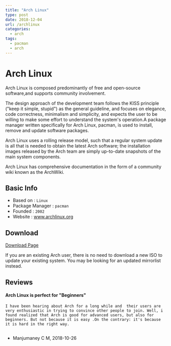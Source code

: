```yaml
---
title: "Arch Linux"
type: post
date: 2018-12-04
url: /archlinux
categories:
  - arch
tags:
  - pacman
  - arch
---
```


# Arch Linux

Arch Linux is composed predominantly of free and open-source software,and supports community involvement.

The design approach of the development team follows the KISS principle ("keep it simple, stupid") as the general guideline, and focuses on elegance, code correctness, minimalism and simplicity, and expects the user to be willing to make some effort to understand the system's operation.A package manager written specifically for Arch Linux, pacman, is used to install, remove and update software packages.

Arch Linux uses a rolling release model, such that a regular system update is all that is needed to obtain the latest Arch software; the installation images released by the Arch team are simply up-to-date snapshots of the main system components.

Arch Linux has comprehensive documentation in the form of a community wiki known as the ArchWiki.

## Basic Info

* Based on : `Linux`
* Package Manager : `pacman`
* Founded : `2002`
* Website : www.archlinux.org

## Download

[Download Page](http://www.archlinux.org/download)

If you are an existing Arch user, there is no need to download a new ISO to update your existing system. You may be looking for an updated mirrorlist instead.

## Reviews

#### Arch Linux is perfect for "Beginners"

```
I have been hearing about Arch for a long while and  their users are very enthusiastic in trying to convince other people to join. Well, i found realized that Arch is good for advanced users, but also for beginners. But not because it is easy .On the contrary: it's because it is hard in the right way.


```
- Manjumaney C M, 2018-10-26


